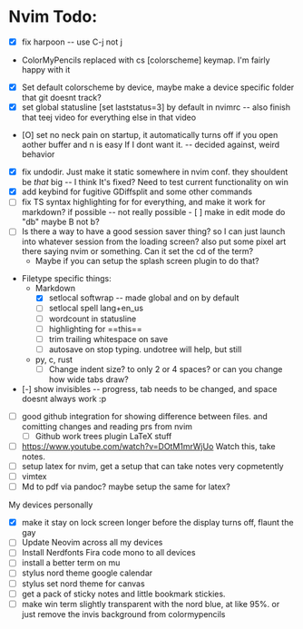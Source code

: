 # Nvim Todo:

- [X] fix harpoon -- use C-j not <leader>j
- ColorMyPencils replaced with <leader>cs [colorscheme] keymap. I'm fairly happy with it
- [X] Set default colorscheme by device, maybe make a device specific folder that git doesnt track?
- [X] set global statusline [set laststatus=3] by default in nvimrc -- also finish that teej video for everything else in that video
- [O] set no neck pain on startup, it automatically turns off if you open aother buffer and <leader>n is easy If I dont want it. -- decided against, weird behavior
- [X] fix undodir. Just make it static somewhere in nvim conf. they shouldent be *that* big -- I think It's fixed? Need to test current functionality on win
- [X] add keybind for fugitive GDiffsplit and some other commands
- [ ] fix TS syntax highlighting for for everything, and make it work for markdown? if possible
-- not really possible - [ ] make <C-backspace> in edit mode do "<C-o>db" maybe B not b?
- [ ] Is there a way to have a good session saver thing? so I can just launch into whatever session from the loading screen? also put some pixel art there saying nvim or something. Can it set the cd of the term?
    - Maybe if you can setup the splash screen plugin to do that?
- Filetype specific things:
    - Markdown
        - [X] setlocal softwrap -- made global and on by default
        - [ ] setlocal spell lang+en_us
        - [ ] wordcount in statusline
        - [ ] highlighting for ==this==
        - [ ] trim trailing whitespace on save
        - [ ] autosave on stop typing. undotree will help, but still
    - py, c, rust
        - [ ] Change indent size? to only 2 or 4 spaces? or can you change how wide tabs draw?
- [-] show invisibles -- progress, tab needs to be changed, and space doesnt always work :p
- [ ] good github integration for showing difference between files. and comitting changes and reading prs from nvim
    - [ ] Github work trees plugin
LaTeX stuff
- [ ] https://www.youtube.com/watch?v=DOtM1mrWjUo Watch this, take notes.
- [ ] setup latex for nvim, get a setup that can take notes very copmetently
- [ ] vimtex
- [ ] Md to pdf via pandoc? maybe setup the same for latex?

My devices personally
- [X] make it stay on lock screen longer before the display turns off, flaunt the gay
- [ ] Update Neovim across all my devices
- [ ] Install Nerdfonts Fira code mono to all devices
- [ ] install a better term on mu
- [ ] stylus nord theme google calendar
- [ ] stylus set nord theme for canvas
- [ ] get a pack of sticky notes and little bookmark stickies.
- [ ] make win term slightly transparent with the nord blue, at like 95%. or just remove the invis background from colormypencils
